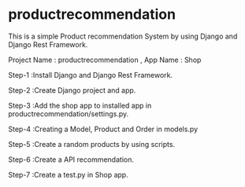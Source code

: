 # productrecommendation
This is a simple Product recommendation System by using Django and Django Rest Framework.

Project Name : productrecommendation ,
App Name : Shop

Step-1 :Install Django and Django Rest Framework.

Step-2 :Create Django project and app.

Step-3 :Add the shop app to installed app  in productrecommendation/settings.py.

Step-4 :Creating a Model, Product and Order in models.py

Step-5 :Create a random products by using scripts.

Step-6 :Create a API recommendation.

Step-7 :Create a test.py in Shop app.


